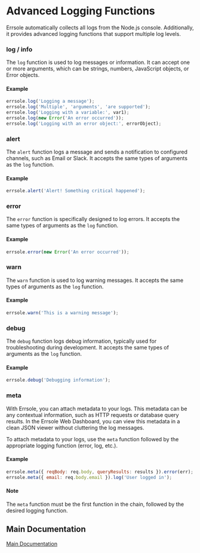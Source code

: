 # Advanced Logging Functions

Errsole automatically collects all logs from the Node.js console. Additionally, it provides advanced logging functions that support multiple log levels.

### log / info

The `log` function is used to log messages or information. It can accept one or more arguments, which can be strings, numbers, JavaScript objects, or Error objects.

#### Example

```javascript
errsole.log('Logging a message');
errsole.log('Multiple', 'arguments', 'are supported');
errsole.log('Logging with a variable:', var1);
errsole.log(new Error('An error occurred'));
errsole.log('Logging with an error object:', errorObject);
```

### alert

The `alert` function logs a message and sends a notification to configured channels, such as Email or Slack. It accepts the same types of arguments as the `log` function.

#### Example

```javascript
errsole.alert('Alert! Something critical happened');
```

### error

The `error` function is specifically designed to log errors. It accepts the same types of arguments as the `log` function.

#### Example

```javascript
errsole.error(new Error('An error occurred'));
```

### warn

The `warn` function is used to log warning messages. It accepts the same types of arguments as the `log` function.

#### Example

```javascript
errsole.warn('This is a warning message');
```

### debug

The `debug` function logs debug information, typically used for troubleshooting during development. It accepts the same types of arguments as the `log` function.

#### Example

```javascript
errsole.debug('Debugging information');
```
### meta

With Errsole, you can attach metadata to your logs. This metadata can be any contextual information, such as HTTP requests or database query results. In the Errsole Web Dashboard, you can view this metadata in a clean JSON viewer without cluttering the log messages.

To attach metadata to your logs, use the `meta` function followed by the appropriate logging function (error, log, etc.).

#### Example

```javascript
errsole.meta({ reqBody: req.body, queryResults: results }).error(err);
errsole.meta({ email: req.body.email }).log('User logged in');
```

#### Note

The `meta` function must be the first function in the chain, followed by the desired logging function.

## Main Documentation

[Main Documentation](/README.md)

